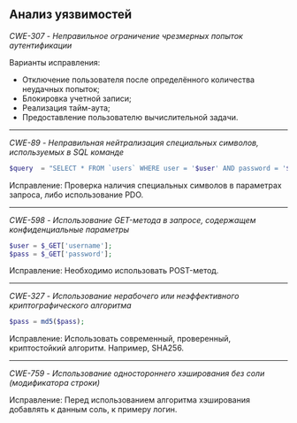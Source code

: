 ## Анализ уязвимостей

*CWE-307 - Неправильное ограничение чрезмерных попыток аутентификации*

Варианты исправления:
 * Отключение пользователя после определённого количества неудачных попыток;
 * Блокировка учетной записи;
 * Реализация тайм-аута;
 * Предоставление пользователю вычислительной задачи.
____________________________________________________________________________________

*CWE-89 - Неправильная нейтрализация специальных символов, используемых в SQL команде*

```php
$query  = "SELECT * FROM `users` WHERE user = '$user' AND password = '$pass';";
```

Исправление: Проверка наличия специальных символов в параметрах запроса, либо использование PDO.
____________________________________________________________________________________

*CWE-598 - Использование GET-метода в запросе, содержащем конфиденциальные параметры*

```php
$user = $_GET['username'];
$pass = $_GET['password'];
```

Исправление: Необходимо использовать POST-метод.
____________________________________________________________________________________

*CWE-327 - Использование нерабочего или неэффективного криптографического алгоритма*

```php
$pass = md5($pass);
```

Исправление: Использовать современный, проверенный, криптостойкий алгоритм. Например, SHA256.
____________________________________________________________________________________

*CWE-759 - Использование одностороннего хэширования без соли (модификатора строки)*

Исправление: Перед использованием алгоритма хэширования добавлять к данным соль, к примеру логин.
